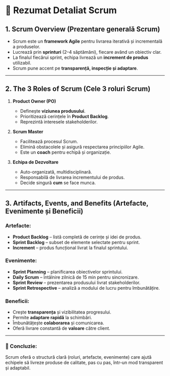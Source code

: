 # 📘 Rezumat Detaliat Scrum

## 1. Scrum Overview (Prezentare generală Scrum) 
- Scrum este un **framework Agile** pentru livrarea iterativă și incrementală a produselor.
- Lucrează prin **sprinturi** (2–4 săptămâni), fiecare având un obiectiv clar.
- La finalul fiecărui sprint, echipa livrează un **increment de produs** utilizabil.
- Scrum pune accent pe **transparență, inspecție și adaptare**.

---

## 2. The 3 Roles of Scrum (Cele 3 roluri Scrum) 
1. **Product Owner (PO)**  
   - Definește **viziunea produsului**.  
   - Prioritizează cerințele în **Product Backlog**.  
   - Reprezintă interesele stakeholderilor.  

2. **Scrum Master**  
   - Facilitează procesul Scrum.  
   - Elimină obstacolele și asigură respectarea principiilor Agile.  
   - Este un **coach** pentru echipă și organizație.  

3. **Echipa de Dezvoltare**  
   - Auto-organizată, multidisciplinară.  
   - Responsabilă de livrarea incrementului de produs.  
   - Decide singură **cum** se face munca.  

---

## 3. Artifacts, Events, and Benefits (Artefacte, Evenimente și Beneficii) 

### Artefacte:
- **Product Backlog** – listă completă de cerințe și idei de produs.  
- **Sprint Backlog** – subset de elemente selectate pentru sprint.  
- **Increment** – produs funcțional livrat la finalul sprintului.  

### Evenimente:
- **Sprint Planning** – planificarea obiectivelor sprintului.  
- **Daily Scrum** – întâlnire zilnică de 15 min pentru sincronizare.  
- **Sprint Review** – prezentarea produsului livrat stakeholderilor.  
- **Sprint Retrospective** – analiză a modului de lucru pentru îmbunătățire.  

### Beneficii:
- Crește **transparența** și vizibilitatea progresului.  
- Permite **adaptare rapidă** la schimbări.  
- Îmbunătățește **colaborarea** și comunicarea.  
- Oferă livrare constantă de **valoare** către client.  

---

### 🎯 Concluzie:
Scrum oferă o structură clară (roluri, artefacte, evenimente) care ajută echipele să livreze produse de calitate, pas cu pas, într-un mod transparent și adaptabil.
